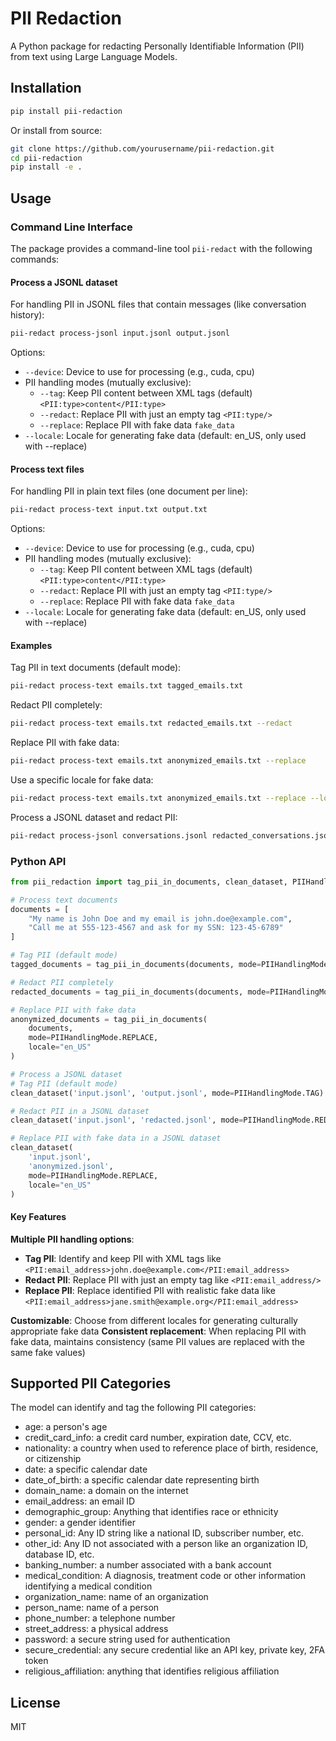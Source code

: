 # PII Redaction

A Python package for redacting Personally Identifiable Information (PII) from text using Large Language Models.

## Installation

```bash
pip install pii-redaction
```

Or install from source:

```bash
git clone https://github.com/yourusername/pii-redaction.git
cd pii-redaction
pip install -e .
```

## Usage

### Command Line Interface

The package provides a command-line tool `pii-redact` with the following commands:

#### Process a JSONL dataset

For handling PII in JSONL files that contain messages (like conversation history):

```bash
pii-redact process-jsonl input.jsonl output.jsonl
```

Options:
- `--device`: Device to use for processing (e.g., cuda, cpu)
- PII handling modes (mutually exclusive):
  - `--tag`: Keep PII content between XML tags (default) `<PII:type>content</PII:type>`
  - `--redact`: Replace PII with just an empty tag `<PII:type/>`
  - `--replace`: Replace PII with fake data `fake_data`
- `--locale`: Locale for generating fake data (default: en_US, only used with --replace)

#### Process text files

For handling PII in plain text files (one document per line):

```bash
pii-redact process-text input.txt output.txt
```

Options:
- `--device`: Device to use for processing (e.g., cuda, cpu)
- PII handling modes (mutually exclusive):
  - `--tag`: Keep PII content between XML tags (default) `<PII:type>content</PII:type>`
  - `--redact`: Replace PII with just an empty tag `<PII:type/>`
  - `--replace`: Replace PII with fake data `fake_data`
- `--locale`: Locale for generating fake data (default: en_US, only used with --replace)

#### Examples

Tag PII in text documents (default mode):
```bash
pii-redact process-text emails.txt tagged_emails.txt
```

Redact PII completely:
```bash
pii-redact process-text emails.txt redacted_emails.txt --redact
```

Replace PII with fake data:
```bash
pii-redact process-text emails.txt anonymized_emails.txt --replace
```

Use a specific locale for fake data:
```bash
pii-redact process-text emails.txt anonymized_emails.txt --replace --locale=fr_FR
```

Process a JSONL dataset and redact PII:
```bash
pii-redact process-jsonl conversations.jsonl redacted_conversations.jsonl --redact
```

### Python API

```python
from pii_redaction import tag_pii_in_documents, clean_dataset, PIIHandlingMode

# Process text documents
documents = [
    "My name is John Doe and my email is john.doe@example.com",
    "Call me at 555-123-4567 and ask for my SSN: 123-45-6789"
]

# Tag PII (default mode)
tagged_documents = tag_pii_in_documents(documents, mode=PIIHandlingMode.TAG)

# Redact PII completely
redacted_documents = tag_pii_in_documents(documents, mode=PIIHandlingMode.REDACT)

# Replace PII with fake data
anonymized_documents = tag_pii_in_documents(
    documents, 
    mode=PIIHandlingMode.REPLACE,
    locale="en_US"
)

# Process a JSONL dataset
# Tag PII (default mode)
clean_dataset('input.jsonl', 'output.jsonl', mode=PIIHandlingMode.TAG)

# Redact PII in a JSONL dataset
clean_dataset('input.jsonl', 'redacted.jsonl', mode=PIIHandlingMode.REDACT)

# Replace PII with fake data in a JSONL dataset
clean_dataset(
    'input.jsonl', 
    'anonymized.jsonl', 
    mode=PIIHandlingMode.REPLACE,
    locale="en_US"
)
```

#### Key Features

**Multiple PII handling options**:
   - **Tag PII**: Identify and keep PII with XML tags like `<PII:email_address>john.doe@example.com</PII:email_address>`
   - **Redact PII**: Replace PII with just an empty tag like `<PII:email_address/>`
   - **Replace PII**: Replace identified PII with realistic fake data like `<PII:email_address>jane.smith@example.org</PII:email_address>`

**Customizable**: Choose from different locales for generating culturally appropriate fake data
**Consistent replacement**: When replacing PII with fake data, maintains consistency (same PII values are replaced with the same fake values)

## Supported PII Categories

The model can identify and tag the following PII categories:

- age: a person's age
- credit_card_info: a credit card number, expiration date, CCV, etc.
- nationality: a country when used to reference place of birth, residence, or citizenship
- date: a specific calendar date
- date_of_birth: a specific calendar date representing birth
- domain_name: a domain on the internet
- email_address: an email ID
- demographic_group: Anything that identifies race or ethnicity
- gender: a gender identifier
- personal_id: Any ID string like a national ID, subscriber number, etc.
- other_id: Any ID not associated with a person like an organization ID, database ID, etc.
- banking_number: a number associated with a bank account
- medical_condition: A diagnosis, treatment code or other information identifying a medical condition
- organization_name: name of an organization
- person_name: name of a person
- phone_number: a telephone number
- street_address: a physical address
- password: a secure string used for authentication
- secure_credential: any secure credential like an API key, private key, 2FA token
- religious_affiliation: anything that identifies religious affiliation

## License

MIT
